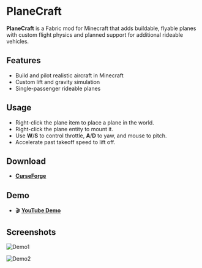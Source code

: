 # PlaneCraft

**PlaneCraft** is a Fabric mod for Minecraft that adds buildable, flyable planes with custom flight physics and planned support for additional rideable vehicles.

## Features
- Build and pilot realistic aircraft in Minecraft  
- Custom lift and gravity simulation  
- Single-passenger rideable planes  

## Usage
- Right-click the plane item to place a plane in the world.  
- Right-click the plane entity to mount it.  
- Use **W**/**S** to control throttle, **A**/**D** to yaw, and mouse to pitch.  
- Accelerate past takeoff speed to lift off.  

## Download

- [**CurseForge**](https://www.curseforge.com/minecraft/mc-mods/planecraft)

## Demo

- 🎬 [**YouTube Demo**](https://www.youtube.com/watch?v=XpVNSnGqamM)

## Screenshots

![Demo1](https://github.com/user-attachments/assets/3c8462c4-b79e-41c1-a77c-126257d31030)

![Demo2](https://github.com/user-attachments/assets/fa75833a-ab54-4e95-91b0-7fa4161a84cc)

